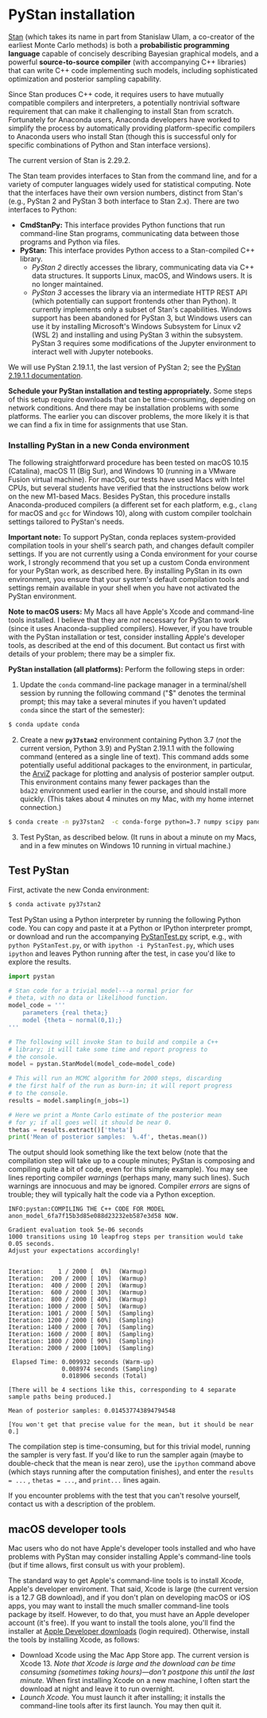 # PyStan installation

[Stan](http://mc-stan.org/) (which takes its name in part from Stanislaw Ulam, a co-creator of the earliest Monte Carlo methods) is both a **probabilistic programming language** capable of concisely describing Bayesian graphical models, and a powerful **source-to-source compiler** (with accompanying C++ libraries) that can write C++ code implementing such models, including sophisticated optimization and posterior sampling capability.

Since Stan produces C++ code, it requires users to have mutually compatible compilers and interpreters, a potentially nontrivial software requirement that can make it challenging to install Stan from scratch. Fortunately for Anaconda users, Anaconda developers have worked to simplify the process by automatically providing platform-specific compilers to Anaconda users who install Stan (though this is successful only for specific combinations of Python and Stan interface versions).

The current version of Stan is 2.29.2.

The Stan team provides interfaces to Stan from the command line, and for a variety of computer languages widely used for statistical computing. Note that the interfaces have their own version numbers, distinct from Stan's (e.g., PyStan 2 and PyStan 3 both interface to Stan 2.x). There are two interfaces to Python:

* **CmdStanPy:** This interface provides Python functions that run command-line Stan programs, communicating data between those programs and Python via files.
* **PyStan:** This interface provides Python access to a Stan-compiled C++ library.
  * *PyStan 2* directly accesses the library, communicating data via C++ data structures. It supports Linux, macOS, and Windows users. It is no longer maintained.
  * *PyStan 3* accesses the library via an intermediate HTTP REST API (which potentially can support frontends other than Python). It currently implements only a subset of Stan's capabilities. Windows support has been abandoned for PyStan 3, but Windows users can use it by installing Microsoft's Windows Subsystem for Linux v2 (WSL 2) and installing and using PyStan 3 within the subsystem. PyStan 3 requires some modifications of the Jupyter environment to interact well with Jupyter notebooks.

We will use PyStan 2.19.1.1, the last version of PyStan 2; see the [PyStan 2.19.1.1 documentation](https://pystan2.readthedocs.io/en/latest/).

**Schedule your PyStan installation and testing appropriately.**  Some steps of this setup require downloads that can be time-consuming, depending on network conditions. And there may be installation problems with some platforms. The earlier you can discover problems, the more likely it is that we can find a fix in time for assignments that use Stan.

### Installing PyStan in a new Conda environment

The following straightforward procedure has been tested on macOS 10.15 (Catalina), macOS 11 (Big Sur), and Windows 10 (running in a VMware Fusion virtual machine). For macOS, our tests have used Macs with Intel CPUs, but several students have verified that the instructions below work on the new M1-based Macs. Besides PyStan, this procedure installs Anaconda-produced compilers (a different set for each platform, e.g., `clang` for macOS and `gcc` for Windows 10), along with custom compiler toolchain settings tailored to PyStan's needs.

**Important note:** To support PyStan, conda replaces system-provided compilation tools in your shell's search path, and changes default compiler settings. If you are not currently using a Conda environment for your course work, I strongly recommend that you set up a custom Conda environment for your PyStan work, as described here. By installing PyStan in its own environment, you ensure that your system's default compilation tools and settings remain available in your shell when you have not activated the PyStan environment.

**Note to macOS users:** My Macs all have Apple's Xcode and command-line tools installed. I believe that they are *not* necessary for PyStan to work (since it uses Anaconda-supplied compilers). However, if you have trouble with the PyStan installation or test, consider installing Apple's developer tools, as described at the end of this document. But contact us first with details of your problem; there may be a simpler fix.

**PyStan installation (all platforms):** Perform the following steps in order:

1. Update the `conda` command-line package manager in a terminal/shell session by running the following command ("$" denotes the terminal prompt; this may take a several minutes if you haven't updated `conda` since the start of the semester):

```bash
$ conda update conda
```
2. Create a new **`py37stan2`** environment containing Python 3.7 (*not* the current version, Python 3.9) and PyStan 2.19.1.1 with the following command (entered as a single line of text). This command adds some potentially useful additional packages to the environment, in particular, the [ArviZ](https://arviz-devs.github.io/arviz/index.html) package for plotting and analysis of  posterior sampler output. This environment contains many fewer packages than the `bda22` environment used earlier in the course, and should install more quickly. (This takes about 4 minutes on my Mac, with my home internet connection.)

```bash
$ conda create -n py37stan2  -c conda-forge python=3.7 numpy scipy pandas matplotlib seaborn notebook pystan=2.19.1.1 arviz 
```
3. Test PyStan, as described below. (It runs in about a minute on my Macs, and in a few minutes on Windows 10 running in virtual machine.)



## Test PyStan

First, activate the new Conda environment:

```bash
$ conda activate py37stan2
```

Test PyStan using a Python interpreter by running the following Python code. You can copy and paste it at a Python or IPython interpreter prompt, or download and run the accompanying [PyStanTest.py](PyStanTest.py) script, e.g., with `python PyStanTest.py`, or with  `ipython -i PyStanTest.py`, which uses `ipython` and leaves Python running after the test, in case you'd like to explore the results.

```python
import pystan

# Stan code for a trivial model---a normal prior for
# theta, with no data or likelihood function.
model_code = '''
    parameters {real theta;}
    model {theta ~ normal(0,1);}
'''

# The following will invoke Stan to build and compile a C++
# library; it will take some time and report progress to
# the console.
model = pystan.StanModel(model_code=model_code)

# This will run an MCMC algorithm for 2000 steps, discarding
# the first half of the run as burn-in; it will report progress
# to the console.
results = model.sampling(n_jobs=1)

# Here we print a Monte Carlo estimate of the posterior mean
# for y; if all goes well it should be near 0.
thetas = results.extract()['theta']
print('Mean of posterior samples:  %.4f', thetas.mean())
```

The output should look something like the text below (note that the compilation step will take up to a couple minutes; PyStan is composing and compiling quite a bit of code, even for this simple example). You may see lines reporting compiler *warnings* (perhaps many, many such lines). Such warnings are innocuous and may be ignored. Compiler *errors* are signs of trouble; they will typically halt the code via a Python exception.
```
INFO:pystan:COMPILING THE C++ CODE FOR MODEL anon_model_6fa7f15b3d85e088d23232eb587e3d58 NOW.

Gradient evaluation took 5e-06 seconds
1000 transitions using 10 leapfrog steps per transition would take 0.05 seconds.
Adjust your expectations accordingly!


Iteration:    1 / 2000 [  0%]  (Warmup)
Iteration:  200 / 2000 [ 10%]  (Warmup)
Iteration:  400 / 2000 [ 20%]  (Warmup)
Iteration:  600 / 2000 [ 30%]  (Warmup)
Iteration:  800 / 2000 [ 40%]  (Warmup)
Iteration: 1000 / 2000 [ 50%]  (Warmup)
Iteration: 1001 / 2000 [ 50%]  (Sampling)
Iteration: 1200 / 2000 [ 60%]  (Sampling)
Iteration: 1400 / 2000 [ 70%]  (Sampling)
Iteration: 1600 / 2000 [ 80%]  (Sampling)
Iteration: 1800 / 2000 [ 90%]  (Sampling)
Iteration: 2000 / 2000 [100%]  (Sampling)

 Elapsed Time: 0.009932 seconds (Warm-up)
               0.008974 seconds (Sampling)
               0.018906 seconds (Total)

[There will be 4 sections like this, corresponding to 4 separate sample paths being produced.]

Mean of posterior samples: 0.014537743894794548

[You won't get that precise value for the mean, but it should be near 0.]
```

The compilation step is time-consuming, but for this trivial model, running the sampler is very fast. If you'd like to run the sampler again (maybe to double-check that the mean is near zero), use the `ipython` command above (which stays running after the computation finishes), and enter the `results = ...` , `thetas = ...`, and `print...` lines again.

If you encounter problems with the test that you can't resolve yourself, contact us with a description of the problem.



## macOS developer tools

Mac users who do not have Apple's developer tools installed and who have problems with PyStan may consider installing Apple's command-line tools (but if time allows, first consult us with your problem).

The standard way to get Apple's command-line tools is to install *Xcode*, Apple's developer enviroment. That said, Xcode is large (the current version is a 12.7 GB download), and if you don't plan on developing macOS or iOS apps, you may want to install the much smaller command-line tools package by itself. However, to do that, you must have an Apple developer account (it's free). If you want to install the tools alone, you'll find the installer at [Apple Developer downloads](https://developer.apple.com/download/more/) (login required). Otherwise, install the tools by installing Xcode, as follows:

- Download Xcode using the Mac App Store app.  The current version is Xcode 13.  *Note that Xcode is large and the download can be time consuming (sometimes taking hours)—don't postpone this until the last minute.* When first installing Xcode on a new machine, I often start the download at night and leave it to run overnight.
- *Launch Xcode.*  You must launch it after installing; it installs the command-line tools after its first launch. You may then quit it.


